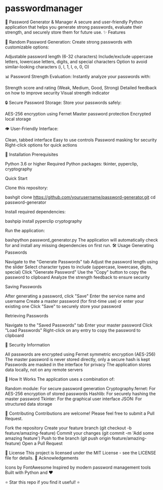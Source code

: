 # passwordmanager
🔐 Password Generator &amp; Manager
A secure and user-friendly Python application that helps you generate strong passwords, evaluate their strength, and securely store them for future use.
✨ Features

🎲 Random Password Generation: Create strong passwords with customizable options:

Adjustable password length (6-32 characters)
Include/exclude uppercase letters, lowercase letters, digits, and special characters
Option to avoid similar-looking characters (i, l, 1, I, o, 0, O)


📊 Password Strength Evaluation: Instantly analyze your passwords with:

Strength score and rating (Weak, Medium, Good, Strong)
Detailed feedback on how to improve security
Visual strength indicator


🔒 Secure Password Storage: Store your passwords safely:

AES-256 encryption using Fernet
Master password protection
Encrypted local storage


👁️ User-Friendly Interface:

Clean, tabbed interface
Easy to use controls
Password masking for security
Right-click options for quick actions


🚀 Installation
Prerequisites

Python 3.6 or higher
Required Python packages: tkinter, pyperclip, cryptography

Quick Start

Clone this repository:

bashgit clone https://github.com/yourusername/password-generator.git
cd password-generator

Install required dependencies:

bashpip install pyperclip cryptography

Run the application:

bashpython password_generator.py
The application will automatically check for and install any missing dependencies on first run.
🛠️ Usage
Generating Passwords

Navigate to the "Generate Passwords" tab
Adjust the password length using the slider
Select character types to include (uppercase, lowercase, digits, special)
Click "Generate Password"
Use the "Copy" button to copy the password to clipboard
Analyze the strength feedback to ensure security

Saving Passwords

After generating a password, click "Save"
Enter the service name and username
Create a master password (for first-time use) or enter your existing one
Click "Save" to securely store your password

Retrieving Passwords

Navigate to the "Saved Passwords" tab
Enter your master password
Click "Load Passwords"
Right-click on any entry to copy the password to clipboard

🔐 Security Information

All passwords are encrypted using Fernet symmetric encryption (AES-256)
The master password is never stored directly, only a secure hash is kept
Passwords are masked in the interface for privacy
The application stores data locally, not on any remote servers

🧩 How It Works
The application uses a combination of:

Random module: For secure password generation
Cryptography.fernet: For AES-256 encryption of stored passwords
Hashlib: For securely hashing the master password
Tkinter: For the graphical user interface
JSON: For structured data storage

📝 Contributing
Contributions are welcome! Please feel free to submit a Pull Request.

Fork the repository
Create your feature branch (git checkout -b feature/amazing-feature)
Commit your changes (git commit -m 'Add some amazing feature')
Push to the branch (git push origin feature/amazing-feature)
Open a Pull Request

📄 License
This project is licensed under the MIT License - see the LICENSE file for details.
🙏 Acknowledgements

Icons by FontAwesome
Inspired by modern password management tools
Built with Python and ❤️


⭐ Star this repo if you find it useful! ⭐
